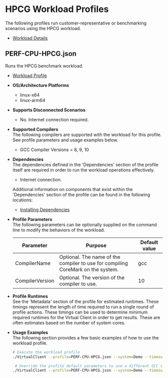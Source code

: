 ﻿# HPCG Workload Profiles
The following profiles run customer-representative or benchmarking scenarios using the HPCG workload.

* [Workload Details](./hpcg.md)  

## PERF-CPU-HPCG.json
Runs the HPCG benchmark workload.

* [Workload Profile](https://github.com/microsoft/VirtualClient/blob/main/src/VirtualClient/VirtualClient.Main/profiles/PERF-CPU-HPCG.json) 

* **OS/Architecture Platforms**
  * linux-x64
  * linux-arm64

* **Supports Disconnected Scenarios**  
  * No. Internet connection required.

* **Supported Compilers**  
  The following compilers are supported with the workload for this profile. See profile parameters and usage examples below.

  * GCC Compiler Versions = 8, 9, 10

* **Dependencies**  
  The dependencies defined in the 'Dependencies' section of the profile itself are required in order to run the workload operations effectively.
  * Internet connection.

  Additional information on components that exist within the 'Dependencies' section of the profile can be found in the following locations:
  * [Installing Dependencies](https://microsoft.github.io/VirtualClient/docs/category/dependencies/)

* **Profile Parameters**  
  The following parameters can be optionally supplied on the command line to modify the behaviors of the workload.

  | Parameter                 | Purpose                                                                         | Default value |
  |---------------------------|---------------------------------------------------------------------------------|---------------|
  | CompilerName              | Optional. The name of the compiler to use for compiling CoreMark on the system. | gcc
  | CompilerVersion           | Optional. The version of the compiler to use.  | 10 

* **Profile Runtimes**  
  See the 'Metadata' section of the profile for estimated runtimes. These timings represent the length of time required to run a single round of profile 
  actions. These timings can be used to determine minimum required runtimes for the Virtual Client in order to get results. These are often estimates based on the
  number of system cores. 

* **Usage Examples**  
  The following section provides a few basic examples of how to use the workload profile.

  ``` bash
  # Execute the workload profile
  ./VirtualClient --profile=PERF-CPU-HPCG.json --system=Demo --timeout=1440 --packageStore="{BlobConnectionString|SAS Uri}"
  
   # Override the profile default parameters to use a different GCC compiler version
  ./VirtualClient --profile=PERF-CPU-HPCG.json --system=Demo --timeout=1440 --parameters="CompilerVersion=9" --packageStore="{BlobConnectionString|SAS Uri}"
  ```